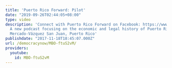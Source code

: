 ```yaml
---
title: 'Puerto Rico Forward: Pilot'
date: "2019-09-26T02:44:05+08:00"
type: video
description: 'Connect with Puerto Rico Forward on Facebook: https://www.facebook.com/puertoricoforward
  A new podcast focusing on the economic and legal history of Puerto Rico. Host: Andrew
  Mercado-Vázquez San Juan, Puerto Rico'
publishdate: "2017-11-18T18:45:07.000Z"
url: /democracynow/MBO-ftuS2vM/
providers:
  youtube:
    id: MBO-ftuS2vM
---
```

